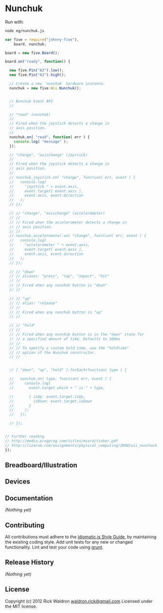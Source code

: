 # Nunchuk

Run with:
```bash
node eg/nunchuk.js
```


```javascript
var five = require("johnny-five"),
    board, nunchuk;

board = new five.Board();

board.on("ready", function() {

  new five.Pin("A2").low();
  new five.Pin("A3").high();

  // Create a new `nunchuk` hardware instance.
  nunchuk = new five.Wii.Nunchuk();


  // Nunchuk Event API
  //

  // "read" (nunchuk)
  //
  // Fired when the joystick detects a change in
  // axis position.
  //
  nunchuk.on( "read", function( err ) {
    console.log( "message" );
  });

  // "change", "axischange" (joystick)
  //
  // Fired when the joystick detects a change in
  // axis position.
  //
  // nunchuk.joystick.on( "change", function( err, event ) {
  //   console.log(
  //     "joystick " + event.axis,
  //     event.target[ event.axis ],
  //     event.axis, event.direction
  //   );
  // });

  // // "change", "axischange" (accelerometer)
  // //
  // // Fired when the accelerometer detects a change in
  // // axis position.
  // //
  // nunchuk.accelerometer.on( "change", function( err, event ) {
  //   console.log(
  //     "accelerometer " + event.axis,
  //     event.target[ event.axis ],
  //     event.axis, event.direction
  //   );
  // });

  // // "down"
  // // aliases: "press", "tap", "impact", "hit"
  // //
  // // Fired when any nunchuk button is "down"
  // //

  // // "up"
  // // alias: "release"
  // //
  // // Fired when any nunchuk button is "up"
  // //

  // // "hold"
  // //
  // // Fired when any nunchuk button is in the "down" state for
  // // a specified amount of time. Defaults to 500ms
  // //
  // // To specify a custom hold time, use the "holdtime"
  // // option of the Nunchuk constructor.
  // //


  // [ "down", "up", "hold" ].forEach(function( type ) {

  //   nunchuk.on( type, function( err, event ) {
  //     console.log(
  //       event.target.which + " is " + type,

  //       { isUp: event.target.isUp,
  //         isDown: event.target.isDown
  //       }
  //     );
  //   });

  // });


// Further reading
// http://media.pragprog.com/titles/msard/tinker.pdf
// http://lizarum.com/assignments/physical_computing/2008/wii_nunchuck.html
});

```

## Breadboard/Illustration





## Devices




## Documentation

_(Nothing yet)_









## Contributing
All contributions must adhere to the [Idiomatic.js Style Guide](https://github.com/rwldrn/idiomatic.js),
by maintaining the existing coding style. Add unit tests for any new or changed functionality. Lint and test your code using [grunt](https://github.com/cowboy/grunt).

## Release History
_(Nothing yet)_

## License
Copyright (c) 2012 Rick Waldron <waldron.rick@gmail.com>
Licensed under the MIT license.
